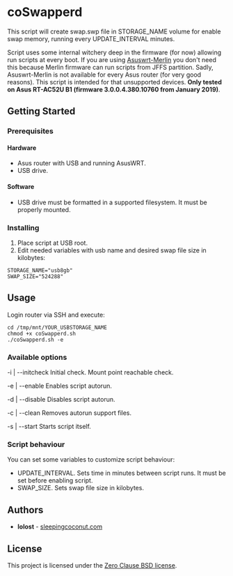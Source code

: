 
# coSwapperd
This script will create swap.swp file in STORAGE_NAME volume for enable swap memory, running every UPDATE_INTERVAL minutes.

Script uses some internal witchery deep in the firmware (for now) allowing run scripts at every boot. If you are using [Asuswrt-Merlin](https://www.asuswrt-merlin.net) you don't need this because Merlin firmware can run scripts from JFFS partition. Sadly, Asuswrt-Merlin is not available for every Asus router (for very good reasons). This script is intended for that unsupported devices. **Only tested on Asus RT-AC52U B1 (firmware 3.0.0.4.380.10760 from January 2019)**.

## Getting Started
### Prerequisites
#### Hardware
* Asus router with USB and running AsusWRT.
* USB drive.
#### Software
* USB drive must be formatted in a supported filesystem. It must be properly mounted.

### Installing
1. Place script at USB root.
2. Edit needed variables with usb name and desired swap file size in kilobytes:
  ```
  STORAGE_NAME="usb8gb"
  SWAP_SIZE="524288"
  ```

## Usage
Login router via SSH and execute:
```
cd /tmp/mnt/YOUR_USBSTORAGE_NAME
chmod +x coSwapperd.sh
./coSwapperd.sh -e
```
### Available options
-i | --initcheck
Initial check. Mount point reachable check.
	
-e | --enable
Enables script autorun.
	
-d | --disable
Disables script autorun.
	
-c | --clean
Removes autorun support files.
	
-s | --start
Starts script itself.

### Script behaviour
You can set some variables to customize script behaviour:
 - UPDATE_INTERVAL. Sets time in minutes between script runs. It must be set before enabling script.
 - SWAP_SIZE. Sets swap file size in kilobytes.

## Authors
* **lolost** - [sleepingcoconut.com](https://sleepingcoconut.com/)

## License
This project is licensed under the [Zero Clause BSD license](https://opensource.org/licenses/0BSD).